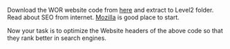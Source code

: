 Download the WOR website code from [here](https://github.com/WheelsOnRoll/WORWebsite/archive/master.zip) and extract to Level2 folder. Read about SEO from internet. [Mozilla](https://moz.com/beginners-guide-to-seo) is good place to start.

Now your task is to optimize the Website headers of the above code so that they rank better in search engines. 
